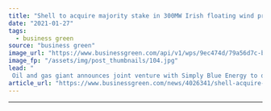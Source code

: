 ```yaml
---
title: "Shell to acquire majority stake in 300MW Irish floating wind project"
date: "2021-01-27"
tags: 
  - business green
source: "business green"
image_url: "https://www.businessgreen.com/api/v1/wps/9ec474d/79a56d7c-b6a7-4631-a6b0-0d7388a998aa/5/Floating-wind-farm-Credit-Statoil-185x114.jpg"
image_fp: "/assets/img/post_thumbnails/104.jpg"
lead: "
 Oil and gas giant announces joint venture with Simply Blue Energy to deliver pioneering Emerald wind farm project in Celtic Sea ..."
article_url: "https://www.businessgreen.com/news/4026341/shell-acquire-majority-stake-300mw-irish-floating-wind-project"
---
```


---
